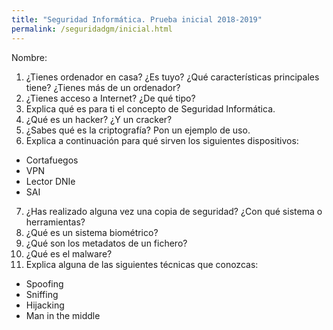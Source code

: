 ```yaml
---
title: "Seguridad Informática. Prueba inicial 2018-2019"
permalink: /seguridadgm/inicial.html
---
```


Nombre:

1. ¿Tienes ordenador en casa? ¿Es tuyo? ¿Qué características principales tiene? ¿Tienes más de un ordenador?
2. ¿Tienes acceso a Internet? ¿De qué tipo?
3. Explica qué es para ti el concepto de Seguridad Informática.
4. ¿Qué es un hacker? ¿Y un cracker?
5. ¿Sabes qué es la criptografía? Pon un ejemplo de uso.
6. Explica a continuación para qué sirven los siguientes dispositivos:
* Cortafuegos
* VPN
* Lector DNIe
* SAI
7. ¿Has realizado alguna vez una copia de seguridad? ¿Con qué sistema o herramientas?
8. ¿Qué es un sistema biométrico?
9. ¿Qué son los metadatos de un fichero?
10. ¿Qué es el malware?
11. Explica alguna de las siguientes técnicas que conozcas:
* Spoofing
* Sniffing
* Hijacking
* Man in the middle